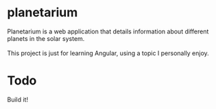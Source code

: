 # planetarium
Planetarium is a web application that details information about different planets in the solar system.
<br/>
<br/>
This project is just for learning Angular, using a topic I personally enjoy.

# Todo
Build it!
